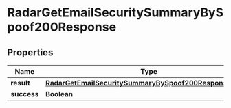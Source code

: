 

# RadarGetEmailSecuritySummaryBySpoof200Response


## Properties

| Name | Type | Description | Notes |
|------------ | ------------- | ------------- | -------------|
|**result** | [**RadarGetEmailSecuritySummaryBySpoof200ResponseResult**](RadarGetEmailSecuritySummaryBySpoof200ResponseResult.md) |  |  |
|**success** | **Boolean** |  |  |



